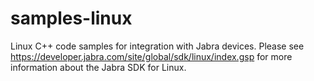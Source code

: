 # samples-linux
Linux C++ code samples for integration with Jabra devices. Please see https://developer.jabra.com/site/global/sdk/linux/index.gsp for more information about the Jabra SDK for Linux. 
